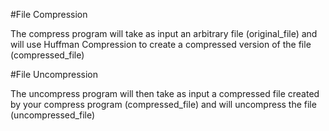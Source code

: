 #File Compression

The compress program will take as input an arbitrary file (original_file) and will use Huffman Compression to create a compressed version of the file (compressed_file)

#File Uncompression

The uncompress program will then take as input a compressed file created by your compress program (compressed_file) and will uncompress the file (uncompressed_file)
